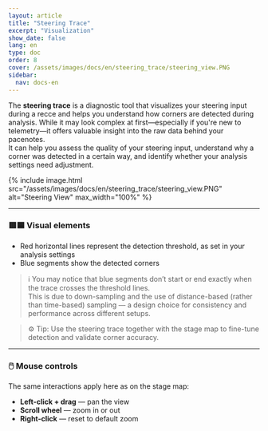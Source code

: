 ```yaml
---
layout: article
title: "Steering Trace"
excerpt: "Visualization"
show_date: false
lang: en
type: doc
order: 8
cover: /assets/images/docs/en/steering_trace/steering_view.PNG
sidebar:
  nav: docs-en
---
```


The **steering trace** is a diagnostic tool that visualizes your steering input during a recce and helps you understand how corners are detected during analysis. While it may look complex at first—especially if you're new to telemetry—it offers valuable insight into the raw data behind your pacenotes.  
It can help you assess the quality of your steering input, understand why a corner was detected in a certain way, and identify whether your analysis settings need adjustment.

{% include image.html
   src="/assets/images/docs/en/steering_trace/steering_view.PNG"
   alt="Steering View"
   max_width="100%" %}

---

### 🟥🟦 Visual elements

- Red horizontal lines represent the detection threshold, as set in your analysis settings  
- Blue segments show the detected corners

> ℹ️ You may notice that blue segments don’t start or end exactly when the trace crosses the threshold lines.  
> This is due to down-sampling and the use of distance-based (rather than time-based) sampling — a design choice for consistency and performance across different setups.

> ⚙️ Tip: Use the steering trace together with the stage map to fine-tune detection and validate corner accuracy.

---

### 🖱️ Mouse controls

The same interactions apply here as on the stage map:

- **Left-click + drag** — pan the view  
- **Scroll wheel** — zoom in or out  
- **Right-click** — reset to default zoom
